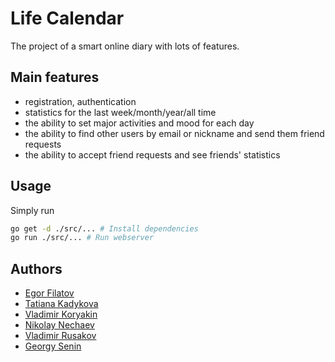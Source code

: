 # Life Calendar
The project of a smart online diary with lots of features.

## Main features
- registration, authentication
- statistics for the last week/month/year/all time
- the ability to set major activities and mood for each day
- the ability to find other users by email or nickname and send them friend requests
- the ability to accept friend requests and see friends' statistics

## Usage
Simply run
```bash
go get -d ./src/... # Install dependencies
go run ./src/... # Run webserver
```

## Authors
- [Egor Filatov](https://github.com/FixedOctocat)
- [Tatiana Kadykova](https://github.com/tanya-kta)
- [Vladimir Koryakin](https://github.com/VladimirKoryakin)
- [Nikolay Nechaev](https://github.com/kolayne)
- [Vladimir Rusakov](https://github.com/DarkSquirrelComes)
- [Georgy Senin](https://github.com/zhora15)
